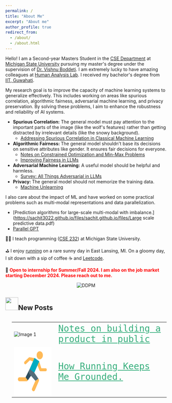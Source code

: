```yaml
---
permalink: /
title: "About Me"
excerpt: "About me"
author_profile: true
redirect_from: 
  - /about/
  - /about.html
---
```

Hello! I am a Second-year Masters Student in the [CSE Department](http://www.cse.msu.edu) at [Michigan State University](http://www.msu.edu/) pursuing my master's degree under the supervision of [Dr. Vishnu Boddeti](http://vishnu.boddeti.net/). I am extremely lucky to have amazing colleagues at [Human Analysis Lab](https://hal.cse.msu.edu/). I received my bachelor's degree from [IIT, Guwahati](https://www.iitg.ac.in/). 

My research goal is to improve the capacity of machine learning systems to generalize effectively. 
This includes working on areas like spurious correlation, algorithmic fairness, adversarial machine learning, and privacy preservation. By solving these problems, I aim to enhance the robustness and reliability of AI systems. 

- <b>Spurious Correlation:</b> The general model must pay attention to the important parts of the image (like the wolf's features) rather than getting distracted by irrelevant details (like the snowy background).
    - [Addressing Spurious Correlation in Classical Machine Learning](https://sachit3022.github.io/files/Pattern_Recognition.pdf)
- <b>Algorithmic Fairness: </b> The general model shouldn't base its decisions on sensitive attributes like gender. It ensures fair decisions for everyone.
    - [Notes on Constrained Optimization and Min-Max Problems](https://sachit3022.github.io/files/Optimisation.pdf)
    - [Improving Fairness in LLMs](https://sachit3022.github.io/files/Fair_LLM.pdf)
- <b>Adversarial Machine Learning:</b> A useful model should be helpful and harmless.
   - [Survey: All Things Adversarial in LLMs](https://sachit3022.github.io/files/Adverserial_text.pdf)
- <b> Privacy: </b> The general model should not memorize the training data.
    - [Machine Unlearning](https://sachit3022.github.io/files/Unlearning.pdf)

I also care about the impact of ML and have worked on some practical problems such as multi-modal representations and data parallelization. 

- [Prediction algorithms for large-scale multi-modal with imbalance.](https://sachit3022.github.io/files/sachit.github.io/files/Large scale predictive data.pdf)
 - [Parallel GPT](https://github.com/sachit3022/pGPT/blob/master/Report.pdf)

🧑‍🏫 I teach programming ([CSE 232](https://sachit3022.github.io/teaching/2023-fall)) at Michigan State University. 

⛳  I enjoy [running](https://sachit3022.github.io/other-blog/posts/running/ ) on a rare sunny day in East Lansing, MI. On a gloomy day, I sit down with a sip of coffee ☕ and [Leetcode](https://leetcode.com/u/sachit3022/).  


💼 <span style="color:red;"><strong> Open to internship for Summer/Fall 2024. I am also on the job market starting December 2024. Please reach out to me.</strong></span>


<div align='center'>
<img src="" alt="DDPM" style="width:300px;"/> 
</div>

<h2><img src="https://sachit3022.github.io/images/image.png" width="40" height="40">New Posts</h2>

<div style="display: flex; align-items: center;">
<div style="margin-left: 20px;">
<table style="border: none;">
<tr style="border: none;">
    <td style="border: none;"><img src="https://sachit3022.github.io/other-blog/posts/product/website-builder.png" alt="Image 1" width="250" height="150"> 
</td>
    <td style="border: none; color:red; font-family:Monospace; font-size:2em;"> <a href="https://sachit3022.github.io/other-blog/posts/product/ " style="color:#36AE7C;"> Notes on building a product in public
</a>  </td>
</tr >
<tr style="border: none;">
    <td style="border: none; "><img src="../images/image-1.png" alt="Image 1" width="250" height="150"></td>
    <td style="border: none; font-family:Monospace; font-size:2em "> <a href="https://sachit3022.github.io/other-blog/posts/running/ " style="color:#36AE7C;">How Running Keeps Me Grounded.</a>  </td>
</tr >

</table>
</div>
</div>
